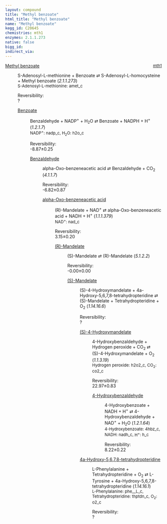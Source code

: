 ```yaml
---
layout: compound
title: "Methyl benzoate"
html_title: "Methyl benzoate"
name: "Methyl benzoate"
kegg_id: C20645
chemistries: mth1
enzymes: 2.1.1.273
native: false
bigg_id: 
indirect_via: 
---
```

<dl><dt class='rs-product'><a href='/compounds/C20645' class='link-dark' data-bs-toggle='tooltip' data-bs-html='true' data-bs-title='KEGG: C20645'>Methyl benzoate</a><span style='float: right; max-width: 40%'><a href='/chemistries/mth1' class='link-dark opacity-50' style='font-size: small; word-wrap: anywhere;'>mth1</a></span></dt><dd><p>S-Adenosyl-L-methionine + Benzoate &#8644; S-Adenosyl-L-homocysteine + Methyl benzoate (<i>2.1.1.273</i>)<br /><span style='font-size: small;'><span data-bs-toggle='tooltip' data-bs-html='true' data-bs-title='KEGG: C00019'>S-Adenosyl-L-methionine</span>: amet_c</span><br /><div class="reversibility_info">Reversibility: <div class="progress"><div class="progress-bar bg-light" role="progressbar" style="width: 100%" aria-valuenow="0" aria-valuemin="0" aria-valuemax="100"></div></div><span>?</span><div class="progress"><div class="progress-bar bg-light" role="progressbar" style="width: 100%" aria-valuenow="0" aria-valuemin="0" aria-valuemax="10"></div></div></div></p><dl><dt><a href='/compounds/C00180' class='link-dark' data-bs-toggle='tooltip' data-bs-html='true' data-bs-title='KEGG: C00180'>Benzoate</a><span style='float: right; max-width: 40%'><a href='/chemistries/None' class='link-dark opacity-50' style='font-size: small; word-wrap: anywhere;'></a></span></dt><dd><p>Benzaldehyde + NADP<sup>+</sup> + H<sub>2</sub>O &#8644; Benzoate + NADPH + H<sup>+</sup> (<i>1.2.1.7</i>)<br /><span style='font-size: small;'><span data-bs-toggle='tooltip' data-bs-html='true' data-bs-title='KEGG: C00006'>NADP<sup>+</sup></span>: nadp_c, <span data-bs-toggle='tooltip' data-bs-html='true' data-bs-title='KEGG: C00001'>H<sub>2</sub>O</span>: h2o_c</span><br /><div class="reversibility_info">Reversibility: <div class="progress" style="flex-direction: row-reverse;"><div class="progress-bar bg-success" role="progressbar" style="width: 88.69%" aria-valuenow="-8.8691893521114" aria-valuemin="0" aria-valuemax="10"></div><div class="progress-bar bg-warning" role="progressbar" style="width: 2.53%" aria-valuenow="-8.8691893521114" aria-valuemin="0" aria-valuemax="10"></div></div><span>-8.87&plusmn;0.25</span><div class="progress"><div class="progress-bar bg-danger" role="progressbar" style="width: 0%" aria-valuenow="-8.8691893521114" aria-valuemin="0" aria-valuemax="10"></div></div></div></p><dl><dt><a href='/compounds/C00261' class='link-dark' data-bs-toggle='tooltip' data-bs-html='true' data-bs-title='KEGG: C00261'>Benzaldehyde</a><span style='float: right; max-width: 40%'><a href='/chemistries/None' class='link-dark opacity-50' style='font-size: small; word-wrap: anywhere;'></a></span></dt><dd><p>alpha-Oxo-benzeneacetic acid &#8644; Benzaldehyde + CO<sub>2</sub> (<i>4.1.1.7</i>)<br /><div class="reversibility_info">Reversibility: <div class="progress" style="flex-direction: row-reverse;"><div class="progress-bar bg-success" role="progressbar" style="width: 68.20%" aria-valuenow="-6.8202780834434735" aria-valuemin="0" aria-valuemax="10"></div><div class="progress-bar bg-warning" role="progressbar" style="width: 8.65%" aria-valuenow="-6.8202780834434735" aria-valuemin="0" aria-valuemax="10"></div></div><span>-6.82&plusmn;0.87</span><div class="progress"><div class="progress-bar bg-danger" role="progressbar" style="width: 0%" aria-valuenow="-6.8202780834434735" aria-valuemin="0" aria-valuemax="10"></div></div></div></p><dl><dt><a href='/compounds/C02137' class='link-dark' data-bs-toggle='tooltip' data-bs-html='true' data-bs-title='KEGG: C02137'>alpha-Oxo-benzeneacetic acid</a><span style='float: right; max-width: 40%'><a href='/chemistries/None' class='link-dark opacity-50' style='font-size: small; word-wrap: anywhere;'></a></span></dt><dd><p>(R)-Mandelate + NAD<sup>+</sup> &#8644; alpha-Oxo-benzeneacetic acid + NADH + H<sup>+</sup> (<i>1.1.1.379</i>)<br /><span style='font-size: small;'><span data-bs-toggle='tooltip' data-bs-html='true' data-bs-title='KEGG: C00003'>NAD<sup>+</sup></span>: nad_c</span><br /><div class="reversibility_info">Reversibility: <div class="progress"><div class="progress-bar bg-success" role="progressbar" style="width: 0%" aria-valuenow="0" aria-valuemin="0" aria-valuemax="100"></div></div><span>3.15&plusmn;0.20</span><div class="progress"><div class="progress-bar bg-danger" role="progressbar" style="width: 31.52%" aria-valuenow="3.152439246074379" aria-valuemin="0" aria-valuemax="10"></div><div class="progress-bar bg-warning" role="progressbar" style="width: 1.99%" aria-valuenow="3.152439246074379" aria-valuemin="0" aria-valuemax="10"></div></div></div></p><dl><dt><a href='/compounds/C01983' class='link-dark' data-bs-toggle='tooltip' data-bs-html='true' data-bs-title='KEGG: C01983'>(R)-Mandelate</a><span style='float: right; max-width: 40%'><a href='/chemistries/None' class='link-dark opacity-50' style='font-size: small; word-wrap: anywhere;'></a></span></dt><dd><p>(S)-Mandelate &#8644; (R)-Mandelate (<i>5.1.2.2</i>)<br /><div class="reversibility_info">Reversibility: <div class="progress" style="flex-direction: row-reverse;"><div class="progress-bar bg-success" role="progressbar" style="width: 0.01%" aria-valuenow="-0.0006562226610679395" aria-valuemin="0" aria-valuemax="10"></div><div class="progress-bar bg-warning" role="progressbar" style="width: 0.00%" aria-valuenow="-0.0006562226610679395" aria-valuemin="0" aria-valuemax="10"></div></div><span>-0.00&plusmn;0.00</span><div class="progress"><div class="progress-bar bg-danger" role="progressbar" style="width: 0%" aria-valuenow="-0.0006562226610679395" aria-valuemin="0" aria-valuemax="10"></div></div></div></p><dl><dt><a href='/compounds/C01984' class='link-dark' data-bs-toggle='tooltip' data-bs-html='true' data-bs-title='KEGG: C01984'>(S)-Mandelate</a><span style='float: right; max-width: 40%'><a href='/chemistries/None' class='link-dark opacity-50' style='font-size: small; word-wrap: anywhere;'></a></span></dt><dd><p>(S)-4-Hydroxymandelate + 4a-Hydroxy-5,6,7,8-tetrahydropteridine &#8644; (S)-Mandelate + Tetrahydropteridine + O<sub>2</sub> (<i>1.14.16.6</i>)<br /><div class="reversibility_info">Reversibility: <div class="progress"><div class="progress-bar bg-light" role="progressbar" style="width: 100%" aria-valuenow="0" aria-valuemin="0" aria-valuemax="100"></div></div><span>?</span><div class="progress"><div class="progress-bar bg-light" role="progressbar" style="width: 100%" aria-valuenow="0" aria-valuemin="0" aria-valuemax="10"></div></div></div></p><dl><dt><a href='/compounds/C03198' class='link-dark' data-bs-toggle='tooltip' data-bs-html='true' data-bs-title='KEGG: C03198'>(S)-4-Hydroxymandelate</a><span style='float: right; max-width: 40%'><a href='/chemistries/None' class='link-dark opacity-50' style='font-size: small; word-wrap: anywhere;'></a></span></dt><dd><p>4-Hydroxybenzaldehyde + Hydrogen peroxide + CO<sub>2</sub> &#8644; (S)-4-Hydroxymandelate + O<sub>2</sub> (<i>1.1.3.19</i>)<br /><span style='font-size: small;'><span data-bs-toggle='tooltip' data-bs-html='true' data-bs-title='KEGG: C00027'>Hydrogen peroxide</span>: h2o2_c, <span data-bs-toggle='tooltip' data-bs-html='true' data-bs-title='KEGG: C00011'>CO<sub>2</sub></span>: co2_c</span><br /><div class="reversibility_info">Reversibility: <div class="progress"><div class="progress-bar bg-success" role="progressbar" style="width: 0%" aria-valuenow="0" aria-valuemin="0" aria-valuemax="100"></div></div><span>22.97&plusmn;0.83</span><div class="progress"><div class="progress-bar bg-danger" role="progressbar" style="width: 229.70%" aria-valuenow="22.96983704854385" aria-valuemin="0" aria-valuemax="10"></div></div></div></p><dl><dt><a href='/compounds/C00633' class='link-dark' data-bs-toggle='tooltip' data-bs-html='true' data-bs-title='KEGG: C00633'>4-Hydroxybenzaldehyde</a><span style='float: right; max-width: 40%'><a href='/chemistries/None' class='link-dark opacity-50' style='font-size: small; word-wrap: anywhere;'></a></span></dt><dd><p>4-Hydroxybenzoate + NADH + H<sup>+</sup> &#8644; 4-Hydroxybenzaldehyde + NAD<sup>+</sup> + H<sub>2</sub>O (<i>1.2.1.64</i>)<br /><span style='font-size: small;'><span data-bs-toggle='tooltip' data-bs-html='true' data-bs-title='KEGG: C00156'>4-Hydroxybenzoate</span>: 4hbz_c, <span data-bs-toggle='tooltip' data-bs-html='true' data-bs-title='KEGG: C00004'>NADH</span>: nadh_c, <span data-bs-toggle='tooltip' data-bs-html='true' data-bs-title='KEGG: C00080'>H<sup>+</sup></span>: h_c</span><br /><div class="reversibility_info">Reversibility: <div class="progress"><div class="progress-bar bg-success" role="progressbar" style="width: 0%" aria-valuenow="0" aria-valuemin="0" aria-valuemax="100"></div></div><span>8.22&plusmn;0.22</span><div class="progress"><div class="progress-bar bg-danger" role="progressbar" style="width: 82.21%" aria-valuenow="8.221412807901684" aria-valuemin="0" aria-valuemax="10"></div><div class="progress-bar bg-warning" role="progressbar" style="width: 2.20%" aria-valuenow="8.221412807901684" aria-valuemin="0" aria-valuemax="10"></div></div></div></p><dl></dl></dd></dl></dd><dt><a href='/compounds/C22239' class='link-dark' data-bs-toggle='tooltip' data-bs-html='true' data-bs-title='KEGG: C22239'>4a-Hydroxy-5,6,7,8-tetrahydropteridine</a><span style='float: right; max-width: 40%'><a href='/chemistries/None' class='link-dark opacity-50' style='font-size: small; word-wrap: anywhere;'></a></span></dt><dd><p>L-Phenylalanine + Tetrahydropteridine + O<sub>2</sub> &#8644; L-Tyrosine + 4a-Hydroxy-5,6,7,8-tetrahydropteridine (<i>1.14.16.1</i>)<br /><span style='font-size: small;'><span data-bs-toggle='tooltip' data-bs-html='true' data-bs-title='KEGG: C00079'>L-Phenylalanine</span>: phe__L_c, <span data-bs-toggle='tooltip' data-bs-html='true' data-bs-title='KEGG: C05650'>Tetrahydropteridine</span>: thptdn_c, <span data-bs-toggle='tooltip' data-bs-html='true' data-bs-title='KEGG: C00007'>O<sub>2</sub></span>: o2_c</span><br /><div class="reversibility_info">Reversibility: <div class="progress"><div class="progress-bar bg-light" role="progressbar" style="width: 100%" aria-valuenow="0" aria-valuemin="0" aria-valuemax="100"></div></div><span>?</span><div class="progress"><div class="progress-bar bg-light" role="progressbar" style="width: 100%" aria-valuenow="0" aria-valuemin="0" aria-valuemax="10"></div></div></div></p><dl></dl></dd></dl></dd></dl></dd></dl></dd></dl></dd></dl></dd></dl></dd></dl>